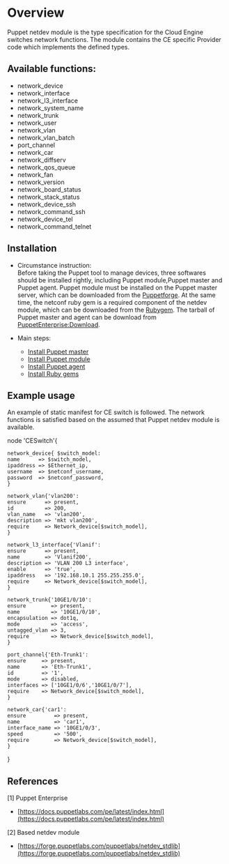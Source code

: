 # Overview

Puppet netdev module is the type specification for the Cloud Engine switches network functions. The module contains the CE specific Provider code which implements the defined types.

## Available functions:

- network_device
- network_interface
- network_l3_interface
- network_system_name
- network_trunk
- network_user
- network_vlan
- network_vlan_batch
- port_channel
- network_car
- network_diffserv
- network_qos_queue
- network_fan
- network_version
- network_board_status
- network_stack_status
- network_device_ssh
- network_command_ssh
- network_device_tel
- network_command_telnet

## Installation

- Circumstance instruction:  
Before taking the Puppet tool to manage devices, three softwares should be installed rightly, including Puppet module,Puppet master and Puppet agent. Puppet module must be installed on the Puppet master server, which can be downloaded from the [Puppetforge](https://forge.puppet.com/). At the same time, the netconf ruby gem is a required component of the netdev module, which can be downloaded from the [Rubygem](https://rubygems.org/). The tarball of Puppet master and agent can be download from [PuppetEnterprise:Download](https://puppet.com/download-puppet-enterprise).

- Main steps:  
  - [Install Puppet master](https://docs.puppet.com/pe/latest/quick_start_install_mono.html)
  - [Install Puppet module](https://docs.puppet.com/puppet/latest/modules_installing.html)
  - [Install Puppet agent](https://docs.puppet.com/pe/latest/install_huawei_ce.html)
  - [Install Ruby gems](https://rubygems.org/)

## Example usage

An example of static manifest for CE switch is followed. The network functions is satisfied based on the assumed that Puppet netdev module is available.

node 'CESwitch'{
    
	network_device{ $switch_model:
	name      => $switch_model,
	ipaddress => $Ethernet_ip,
	username  => $netconf_username,
	password  => $netconf_password,
	}
	
	network_vlan{'vlan200':
	ensure      => present,
	id          => 200,
	vlan_name   => 'vlan200',
	description => 'mkt vlan200', 
	require     => Network_device[$switch_model],
	}
	
	network_l3_interface{'Vlanif':
	ensure      => present,
	name        => 'Vlanif200',
	description => 'VLAN 200 L3 interface',
	enable      => 'true',
	ipaddress   => '192.168.10.1 255.255.255.0',
	require     => Network_device[$switch_model],
	}
		
	network_trunk{'10GE1/0/10':
	ensure        => present,
	name          => '10GE1/0/10',
	encapsulation => dot1q,
	mode          => 'access',
	untagged_vlan => 3, 
	require       => Network_device[$switch_model],
	}
	
	port_channel{'Eth-Trunk1':
	ensure     => present,
	name       => 'Eth-Trunk1',   
	id         => '1',   
	mode       => disabled,   
	interfaces => ['10GE1/0/6','10GE1/0/7'],   
	require    => Network_device[$switch_model],
	}
	
	network_car{'car1':
	ensure         => present,
	name           => 'car1',
	interface_name => '10GE1/0/3',
	speed          => '500',
	require        => Network_device[$switch_model],
	}
}  

## References
[1] Puppet Enterprise
- [https://docs.puppetlabs.com/pe/latest/index.html](https://docs.puppetlabs.com/pe/latest/index.html)

[2] Based netdev module
- [https://forge.puppetlabs.com/puppetlabs/netdev_stdlib](https://forge.puppetlabs.com/puppetlabs/netdev_stdlib)   
